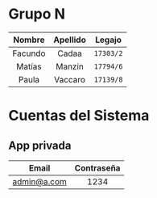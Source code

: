 # Grupo N
| Nombre | Apellido | Legajo |
| :---: | :---: | :---: |
| Facundo | Cadaa | `17303/2`
| Matías | Manzin | `17794/6` |
| Paula | Vaccaro | `17139/8` |

# Cuentas del Sistema

## App privada
| Email | Contraseña |
| :---: | :---: |
| admin@a.com | 1234  |
